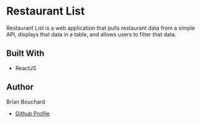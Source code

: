 # Restaurant List

Restaurant List is a web application that pulls restaurant data from a simple API, displays that data in a table, and allows users to filter that data.

## Built With
- ReactJS

## Author

Brian Bouchard
- [Github Profile](https://github.com/bee-squared)